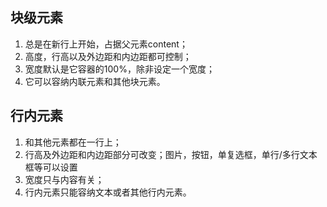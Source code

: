 ## 块级元素
1. 总是在新行上开始，占据父元素content；
2. 高度，行高以及外边距和内边距都可控制；
3. 宽度默认是它容器的100%，除非设定一个宽度；
4. 它可以容纳内联元素和其他块元素。

## 行内元素
1. 和其他元素都在一行上；
2. 行高及外边距和内边距部分可改变；图片，按钮，单复选框，单行/多行文本框等可以设置
3. 宽度只与内容有关；
4. 行内元素只能容纳文本或者其他行内元素。